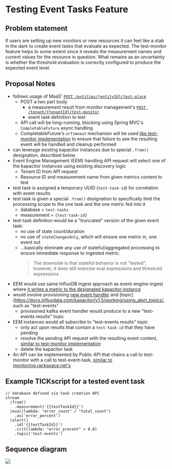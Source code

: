 
# Testing Event Tasks Feature

## Problem statement

If users are setting up new monitors or new resources it can feel like a stab in the dark to create event tasks that evaluate as expected. The test-monitor feature helps to some extent since it reveals the measurement names and current values for the resource in question. What remains as an uncertainty is whether the threshold evaluation is correctly configured to produce the expected event level.

## Proposal Notes

- follows usage of MaaS' [`POST /entities/{entityId}/test-alarm`](https://developer.rackspace.com/docs/rackspace-monitoring/v1/api-reference/alarms-operations/#test-an-alarm)
    - POST a two part body
        - a measurement result from monitor management's [`POST /tenant/{tenantId}/test-monitor`](https://github.com/racker/salus-telemetry-monitor-management/blob/master/src/main/java/com/rackspace/salus/monitor_management/web/controller/TestMonitorApiController.java#L52)
        - event task definition to test
    - API call will be long-running, blocking using Spring MVC's `CompletableFuture` async handling
    - CompletableFuture's `orTimeout` mechanism will be used [like test-monitor implementation](https://github.com/racker/salus-telemetry-monitor-management/blob/master/src/main/java/com/rackspace/salus/monitor_management/services/TestMonitorService.java#L141-L142) to ensure that failure to see the resulting event will be handled and cleanup performed
- can leverage existing kapacitor instances due to special `.from()` designation, described below
- Event Engine Management (EEM) handling API request will select one of the kapacitor instances using existing discovery logic
    - Tenant ID from API request
    - Resource ID and measurement name from given metrics content to test
- test task is assigned a temporary UUID (`test-task-id`) for correlation with event results
- test task is given a special `.from()` designation to specifically limit the processing scope to the one task and the one metric fed into it
    - database = `test-tasks`
    - measurement = `{test-task-id}`
- test-task definition would be a "truncated" version of the given event task:
    - no use of state count/duration
    - no use of `stateChangesOnly`, which will ensure one metric in, one event out
    - ...basically eliminate any use of stateful/aggregated processing to ensure immediate response to ingested metric. 
      > The downside is that stateful behavior is not "tested"; however, it does still exercise eval expressions and threshold expressions
- EEM would use same InfluxDB ingest approach as event-engine-ingest where [it writes a metric to the designated kapacitor instance](https://github.com/racker/salus-event-engine-ingest/blob/master/src/main/java/com/rackspace/salus/event/ingest/services/IngestService.java#L131-L135)
- would involve provisioning [new event handler](https://docs.influxdata.com/kapacitor/v1.5/event_handlers/kafka/#example-handler-file) and [topic](https://docs.influxdata.com/kapacitor/v1.5/working/using_alert_topics/, such as "test-events"
    - provisioned kafka event handler would produce to a new "test-events results" topic
- EEM instances would all subscribe to "test-events results" topic
    - only act upon results that contain a `test-task-id` that they have pending
    - resolve the pending API request with the resulting event content, [similar to test-monitor implementation](https://github.com/racker/salus-telemetry-monitor-management/blob/master/src/main/java/com/rackspace/salus/monitor_management/services/TestMonitorService.java#L207)
    - delete the kapacitor task    
- An API can be implemented by Public API that chains a call to test-monitor with a call to test-event-task, [similar to monitoring.rackspace.net's](https://github.rackspace.com/monitoring-integration/rackspace-monitoring-gui/blob/master/static/js/views/checks_overview.js#L202-L255)  

## Example TICKscript for a tested event task

```tickscript
// database defined via task creation API
stream
  |from()
    .measurement('{{testTaskId}}')
  |eval(lambda: "error_count" / "total_count")
    .as('error_percent')
  |alert()
    .id('{{testTaskId}}')
    .crit(lambda: "error_precent" > 0.8)
    .topic('test-events')
```

## Sequence diagram

![](http://www.plantuml.com/plantuml/proxy?cache=no&src=https://raw.githubusercontent.com/Rackspace-Segment-Support/salus-docs-internal/master/proposals/test-event-task/sequence.puml)
